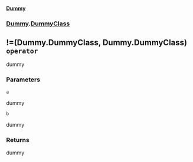 #### [Dummy](./Dummy.md 'Dummy')
### [Dummy](./Dummy.md#Dummy 'Dummy').[DummyClass](./Dummy-DummyClass.md 'Dummy.DummyClass')
## !=(Dummy.DummyClass, Dummy.DummyClass) `operator`
dummy
### Parameters

<a name='Dummy-DummyClass-op_Inequality(Dummy-DummyClass-_Dummy-DummyClass)-a'></a>
`a`

dummy

<a name='Dummy-DummyClass-op_Inequality(Dummy-DummyClass-_Dummy-DummyClass)-b'></a>
`b`

dummy
### Returns
dummy
